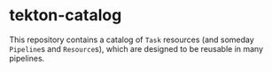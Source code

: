 # tekton-catalog
This repository contains a catalog of `Task` resources (and someday `Pipeline`s and `Resource`s), which are designed to be reusable in many pipelines.
